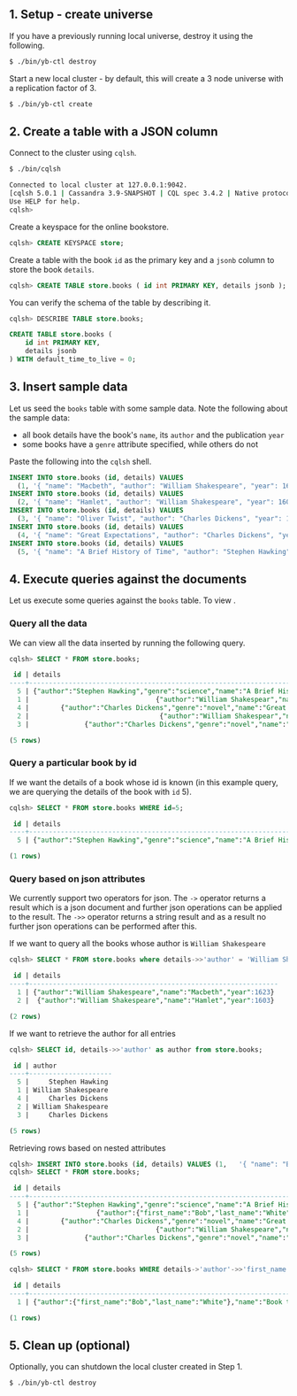 ## 1. Setup - create universe

If you have a previously running local universe, destroy it using the following.

```{.sh .copy .separator-dollar}
$ ./bin/yb-ctl destroy
```

Start a new local cluster - by default, this will create a 3 node universe with a replication factor of 3.

```{.sh .copy .separator-dollar}
$ ./bin/yb-ctl create
```

## 2. Create a table with a JSON column

Connect to the cluster using `cqlsh`.

```{.sh .copy .separator-dollar}
$ ./bin/cqlsh
```
```sh
Connected to local cluster at 127.0.0.1:9042.
[cqlsh 5.0.1 | Cassandra 3.9-SNAPSHOT | CQL spec 3.4.2 | Native protocol v4]
Use HELP for help.
cqlsh>
```

Create a keyspace for the online bookstore.

```{.sql .copy .separator-gt}
cqlsh> CREATE KEYSPACE store;
```

Create a table with the book `id` as the primary key and a `jsonb` column to store the book `details`.

```{.sql .copy .separator-gt}
cqlsh> CREATE TABLE store.books ( id int PRIMARY KEY, details jsonb );
```

You can verify the schema of the table by describing it. 

```{.sql .copy .separator-gt}
cqlsh> DESCRIBE TABLE store.books;
```
```sql
CREATE TABLE store.books (
    id int PRIMARY KEY,
    details jsonb
) WITH default_time_to_live = 0;
```


## 3. Insert sample data

Let us seed the `books` table with some sample data. Note the following about the sample data:

- all book details have the book's `name`, its `author` and the publication `year`
- some books have a `genre` attribute specified, while others do not

Paste the following into the `cqlsh` shell.

```{.sql .copy}
INSERT INTO store.books (id, details) VALUES
  (1, '{ "name": "Macbeth", "author": "William Shakespeare", "year": 1623 }');
INSERT INTO store.books (id, details) VALUES 
  (2, '{ "name": "Hamlet", "author": "William Shakespeare", "year": 1603 }');
INSERT INTO store.books (id, details) VALUES 
  (3, '{ "name": "Oliver Twist", "author": "Charles Dickens", "year": 1838, "genre": "novel" }');
INSERT INTO store.books (id, details) VALUES 
  (4, '{ "name": "Great Expectations", "author": "Charles Dickens", "year": 1950, "genre": "novel" }');
INSERT INTO store.books (id, details) VALUES 
  (5, '{ "name": "A Brief History of Time", "author": "Stephen Hawking", "year": 1988, "genre": "science" }');
```



## 4. Execute queries against the documents

Let us execute some queries against the `books` table.
To view .

### Query all the data

We can view all the data inserted by running the following query.


```{.sql .copy .separator-gt}
cqlsh> SELECT * FROM store.books;
```
```sql
 id | details
----+---------------------------------------------------------------------------------------------
  5 | {"author":"Stephen Hawking","genre":"science","name":"A Brief History of Time","year":1988}
  1 |                                {"author":"William Shakespear","name":"Macbeth","year":1623}
  4 |        {"author":"Charles Dickens","genre":"novel","name":"Great Expectations","year":1950}
  2 |                                 {"author":"William Shakespear","name":"Hamlet","year":1603}
  3 |              {"author":"Charles Dickens","genre":"novel","name":"Oliver Twist","year":1838}

(5 rows)
```


### Query a particular book by id

If we want the details of a book whose id is known (in this example query, we are querying the details of the book with `id` 5).

```{.sql .copy .separator-gt}
cqlsh> SELECT * FROM store.books WHERE id=5;
```
```sql
 id | details
----+---------------------------------------------------------------------------------------------
  5 | {"author":"Stephen Hawking","genre":"science","name":"A Brief History of Time","year":1988}

(1 rows)
```

### Query based on json attributes

We currently support two operators for json. The `->` operator returns a result which is a json
document and further json operations can be applied to the result. The `->>` operator returns a
string result and as a result no further json operations can be performed after this.

If we want to query all the books whose author is `William Shakespeare`

```sql
cqlsh> SELECT * FROM store.books where details->>'author' = 'William Shakespeare';

 id | details
----+---------------------------------------------------------------
  1 | {"author":"William Shakespeare","name":"Macbeth","year":1623}
  2 |  {"author":"William Shakespeare","name":"Hamlet","year":1603}

(2 rows)
```

If we want to retrieve the author for all entries

```sql
cqlsh> SELECT id, details->>'author' as author from store.books;

 id | author
----+---------------------
  5 |     Stephen Hawking
  1 | William Shakespeare
  4 |     Charles Dickens
  2 | William Shakespeare
  3 |     Charles Dickens

(5 rows)
```

Retrieving rows based on nested attributes

```sql
cqlsh> INSERT INTO store.books (id, details) VALUES (1,   '{ "name": "Book the First", "author": { "first_name": "Bob", "last_name": "White" } }');
cqlsh> SELECT * FROM store.books;

 id | details
----+---------------------------------------------------------------------------------------------
  5 | {"author":"Stephen Hawking","genre":"science","name":"A Brief History of Time","year":1988}
  1 |                 {"author":{"first_name":"Bob","last_name":"White"},"name":"Book the First"}
  4 |        {"author":"Charles Dickens","genre":"novel","name":"Great Expectations","year":1950}
  2 |                                {"author":"William Shakespeare","name":"Hamlet","year":1603}
  3 |              {"author":"Charles Dickens","genre":"novel","name":"Oliver Twist","year":1838}

(5 rows)

cqlsh> SELECT * FROM store.books WHERE details->'author'->>'first_name' = 'Bob';

 id | details
----+-----------------------------------------------------------------------------
  1 | {"author":{"first_name":"Bob","last_name":"White"},"name":"Book the First"}

(1 rows)
```

## 5. Clean up (optional)

Optionally, you can shutdown the local cluster created in Step 1.

```{.sh .copy .separator-dollar}
$ ./bin/yb-ctl destroy
```

